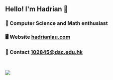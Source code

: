 ## Hello! I'm Hadrian 👋
### 🧠 Computer Science and Math enthusiast

### 🖥️ Website [hadrianlau.com](https://hadrianlau.com)

### 📨 Contact [102845@dsc.edu.hk](mailto:102845@dsc.edu.hk)

<br>

![](https://komarev.com/ghpvc/?username=udontur&color=8fdec6)
